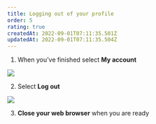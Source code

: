 ```yaml
---
title: Logging out of your profile
order: 5
rating: true
createdAt: 2022-09-01T07:11:35.501Z
updatedAt: 2022-09-01T07:11:35.504Z
---
```

1. When you’ve finished select **My account**

![](/img/editing-profile_1.png)

2. Select **Log out**

![](/img/logging-out_1_n.png)

3. **Close your web browser** when you are ready